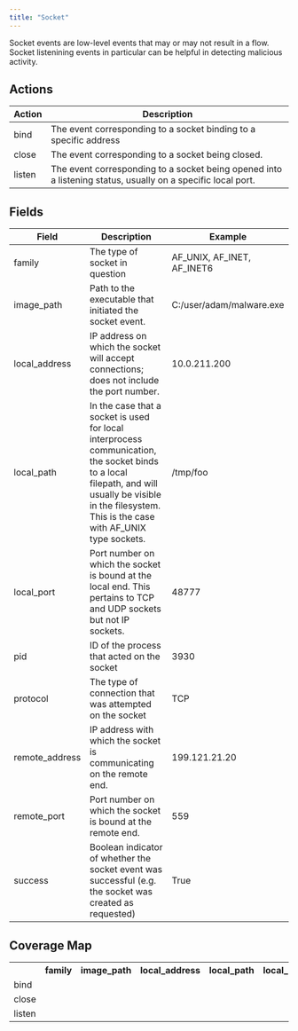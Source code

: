 ```yaml
---
title: "Socket"
---
```

Socket events are low-level events that may or may not result in a flow. Socket listenining events in particular can be helpful in detecting malicious activity.

## Actions
|Action|Description|
|---|---|
|bind|The event corresponding to a socket binding to a specific address|
|close|The event corresponding to a socket being closed.|
|listen|The event corresponding to a socket being opened into a listening status, usually on a specific local port.|

## Fields
|Field|Description|Example|
|---|---|---|
family|The type of socket in question|AF_UNIX, AF_INET, AF_INET6
image_path|Path to the executable that initiated the socket event.|C:/user/adam/malware.exe
local_address|IP address on which the socket will accept connections; does not include the port number.|10.0.211.200
local_path|In the case that a socket is used for local interprocess communication, the socket binds to a local filepath, and will usually be visible in the filesystem. This is the case with AF_UNIX type sockets.|/tmp/foo
local_port|Port number on which the socket is bound at the local end. This pertains to TCP and UDP sockets but not IP sockets.|48777
pid|ID of the process that acted on the socket|3930
protocol|The type of connection that was attempted on the socket|TCP
remote_address|IP address with which the socket is communicating on the remote end.|199.121.21.20
remote_port|Port number on which the socket is bound at the remote end.|559
success|Boolean indicator of whether the socket event was successful (e.g. the socket was created as requested)|True

## Coverage Map
<table>
  <tr>
    <th />
    <th>family</th>
    <th>image_path</th>
    <th>local_address</th>
    <th>local_path</th>
    <th>local_port</th>
    <th>pid</th>
    <th>protocol</th>
    <th>remote_address</th>
    <th>remote_port</th>
    <th>success</th>
  </tr>
  <tr>
    <td>bind</td>
    <td style="white-space: pre-wrap;"></td>
    <td style="white-space: pre-wrap;"></td>
    <td style="white-space: pre-wrap;"></td>
    <td style="white-space: pre-wrap;"></td>
    <td style="white-space: pre-wrap;"></td>
    <td style="white-space: pre-wrap;"></td>
    <td style="white-space: pre-wrap;"></td>
    <td style="white-space: pre-wrap;"></td>
    <td style="white-space: pre-wrap;"></td>
    <td style="white-space: pre-wrap;"></td>
  </tr>
  <tr>
    <td>close</td>
    <td style="white-space: pre-wrap;"></td>
    <td style="white-space: pre-wrap;"></td>
    <td style="white-space: pre-wrap;"></td>
    <td style="white-space: pre-wrap;"></td>
    <td style="white-space: pre-wrap;"></td>
    <td style="white-space: pre-wrap;"></td>
    <td style="white-space: pre-wrap;"></td>
    <td style="white-space: pre-wrap;"></td>
    <td style="white-space: pre-wrap;"></td>
    <td style="white-space: pre-wrap;"></td>
  </tr>
  <tr>
    <td>listen</td>
    <td style="white-space: pre-wrap;"></td>
    <td style="white-space: pre-wrap;"></td>
    <td style="white-space: pre-wrap;"></td>
    <td style="white-space: pre-wrap;"></td>
    <td style="white-space: pre-wrap;"></td>
    <td style="white-space: pre-wrap;"></td>
    <td style="white-space: pre-wrap;"></td>
    <td style="white-space: pre-wrap;"></td>
    <td style="white-space: pre-wrap;"></td>
    <td style="white-space: pre-wrap;"></td>
  </tr>
</table>
